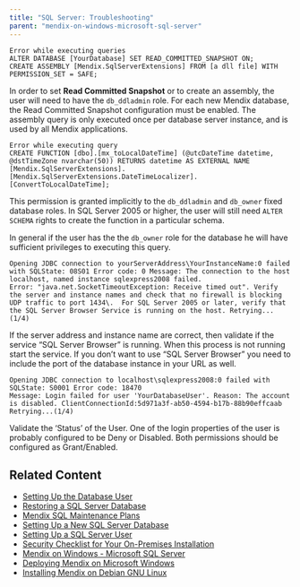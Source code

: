 ```yaml
---
title: "SQL Server: Troubleshooting"
parent: "mendix-on-windows-microsoft-sql-server"
---
```


```
Error while executing queries
ALTER DATABASE [YourDatabase] SET READ_COMMITTED_SNAPSHOT ON;
CREATE ASSEMBLY [Mendix.SqlServerExtensions] FROM [a dll file] WITH PERMISSION_SET = SAFE;
```

In order to set **Read Committed Snapshot** or to create an assembly, the user will need to have the `db_ddladmin` role. For each new Mendix database, the Read Committed Snapshot configuration must be enabled. The assembly query is only executed once per database server instance, and is used by all Mendix applications.

```
Error while executing query
CREATE FUNCTION [dbo].[mx_toLocalDateTime] (@utcDateTime datetime, @dstTimeZone nvarchar(50)) RETURNS datetime AS EXTERNAL NAME [Mendix.SqlServerExtensions].[Mendix.SqlServerExtensions.DateTimeLocalizer].[ConvertToLocalDateTime];
```

This permission is granted implicitly to the `db_ddladmin` and `db_owner` fixed database roles. In SQL Server 2005 or higher, the user will still need `ALTER SCHEMA` rights to create the function in a particular schema.

In general if the user has the the `db_owner` role for the database he will have sufficient privileges to executing this query. 

```
Opening JDBC connection to yourServerAddress\YourInstanceName:0 failed with SQLState: 08S01 Error code: 0 Message: The connection to the host localhost, named instance sqlexpress2008 failed.
Error: "java.net.SocketTimeoutException: Receive timed out". Verify the server and instance names and check that no firewall is blocking UDP traffic to port 1434\.  For SQL Server 2005 or later, verify that the SQL Server Browser Service is running on the host. Retrying...(1/4)
```

If the server address and instance name are correct, then validate if the service “SQL Server Browser” is running. When this process is not running start the service. If you don’t want to use “SQL Server Browser” you need to include the port of the database instance in your URL as well.

```
Opening JDBC connection to localhost\sqlexpress2008:0 failed with SQLState: S0001 Error code: 18470
Message: Login failed for user 'YourDatabaseUser'. Reason: The account is disabled. ClientConnectionId:5d971a3f-ab50-4594-b17b-88b90effcaab Retrying...(1/4)
```

Validate the ‘Status’ of the User. One of the login properties of the user is probably configured to be Deny or Disabled. Both permissions should be configured as Grant/Enabled.

## Related Content

*   [Setting Up the Database User](setting-up-the-database-user)
*   [Restoring a SQL Server Database](restoring-a-sql-server-database)
*   [Mendix SQL Maintenance Plans](mendix-sql-maintenance-plans)
*   [Setting Up a New SQL Server Database](setting-up-a-new-sql-server-database)
*   [Setting Up a SQL Server User](setting-up-a-sql-server-user)
*   [Security Checklist for Your On-Premises Installation](security-checklist-for-your-on-premises-installation)
*   [Mendix on Windows - Microsoft SQL Server](mendix-on-windows-microsoft-sql-server)
*   [Deploying Mendix on Microsoft Windows](deploy-mendix-on-microsoft-windows)
*   [Installing Mendix on Debian GNU Linux](installing-mendix-on-debian-gnu-linux)
